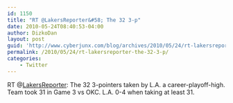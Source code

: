 ```yaml
---
id: 1150
title: "RT @LakersReporter&#58; The 32 3-p"
date: 2010-05-24T08:40:53-04:00
author: DizkoDan
layout: post
guid: 'http://www.cyberjunx.com/blog/archives/2010/05/24/rt-lakersreporter-the-32-3-p/'
permalink: /2010/05/24/rt-lakersreporter-the-32-3-p/
categories:
    - Twitter
---
```


RT @[LakersReporter](http://twitter.com/LakersReporter): The 32 3-pointers taken by L.A. a career-playoff-high. Team took 31 in Game 3 vs OKC. L.A. 0-4 when taking at least 31.